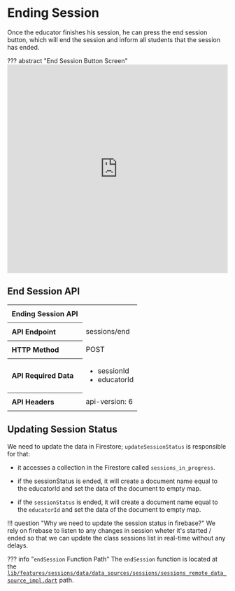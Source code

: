 # Ending Session

Once the educator finishes his session, he can press the end session button, which will end the session and inform all students that the session has ended.

??? abstract "End Session Button Screen"
    <iframe frameborder="0" style="width:100%;height:476px;" src="https://viewer.diagrams.net/?tags=%7B%7D&highlight=0000ff&edit=_blank&layers=1&nav=1#G1BzRXih_Q8be8ayPzJTM5tm8utA4qx7pm"></iframe>


## End Session API
<table style="border-collapse: collapse; width: 100%; margin: 0 auto;">
    <tr>
        <th style="text-align: left; padding: 10px;">Ending Session API</th>
        <td></td>
    </tr>
    <tr>
        <th style="text-align: left; padding: 10px;">API Endpoint</th>
        <td>sessions/end</td>
    </tr>
    <tr>
        <th style="text-align: left; padding: 10px;">HTTP Method</th>
        <td>POST</td>
    </tr>
    <tr>
        <th style="text-align: left; padding: 10px;">API Required Data</th>
        <td>
            <ul>
                <li>sessionId</li>
                <li>educatorId</li>
            </ul>
        </td>
    </tr>
    <tr>
        <th style="text-align: left; padding: 10px;">API Headers</th>
        <td>api-version: 6</td>
    </tr>
</table>


## Updating Session Status

We need to update the data in Firestore; `updateSessionStatus` is responsible for that:
- it accesses a collection in the Firestore called `sessions_in_progress`.
- if the sessionStatus is ended, it will create a document name equal to the educatorId and set the data of the document to empty map.
  
- if the `sessionStatus` is ended, it will create a document name equal to the `educatorId` and set the data of the document to empty map.
  
!!! question "Why we need to update the session status in firebase?"
    We rely on firebase to listen to any changes in session wheter it's started / ended so that we can update the class sessions list in real-time without any delays.




??? info "`endSession` Function Path"
    The `endSession` function is located at the [`lib/features/sessions/data/data_sources/sessions/sessions_remote_data_source_impl.dart`](https://dev.azure.com/nagwa-limited/_git/Nagwa%20Sessions%20For%20Educators?path=/lib/features/sessions/data/data_sources/sessions/sessions_remote_data_source_impl.dart&version=GBmaster) path.